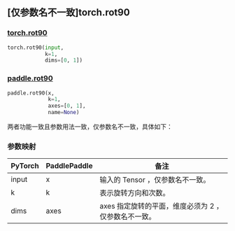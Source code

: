 ## [仅参数名不一致]torch.rot90

### [torch.rot90](https://pytorch.org/docs/stable/generated/torch.rot90.html?highlight=torch+rot90#torch.rot90)
```python
torch.rot90(input,
            k=1,
            dims=[0, 1])
```

### [paddle.rot90](https://www.paddlepaddle.org.cn/documentation/docs/zh/develop/api/paddle/rot90_cn.html#rot90)

```python
paddle.rot90(x,
             k=1,
             axes=[0, 1],
             name=None)
```

两者功能一致且参数用法一致，仅参数名不一致，具体如下：
### 参数映射

| PyTorch       | PaddlePaddle | 备注                                                   |
| ------------- | ------------ | ------------------------------------------------------ |
| input         | x            | 输入的 Tensor ，仅参数名不一致。                   |
| k             | k            | 表示旋转方向和次数。                   |
| dims          | axes         | axes 指定旋转的平面，维度必须为 2 ，仅参数名不一致。   |
